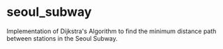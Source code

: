 # seoul_subway
Implementation of Dijkstra's Algorithm to find the minimum distance path between stations in the Seoul Subway.
